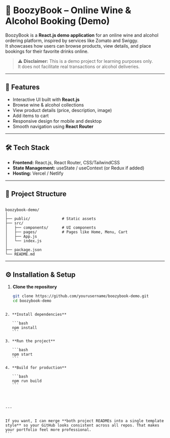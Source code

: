 
# 🍷 BoozyBook – Online Wine & Alcohol Booking (Demo)

BoozyBook is a **React.js demo application** for an online wine and alcohol ordering platform, inspired by services like Zomato and Swiggy.  
It showcases how users can browse products, view details, and place bookings for their favorite drinks online.

> ⚠️ **Disclaimer:** This is a demo project for learning purposes only.  
> It does not facilitate real transactions or alcohol deliveries.

---

## 🚀 Features

- Interactive UI built with **React.js**
- Browse wine & alcohol collections
- View product details (price, description, image)
- Add items to cart
- Responsive design for mobile and desktop
- Smooth navigation using **React Router**

---

## 🛠 Tech Stack

- **Frontend:** React.js, React Router, CSS/TailwindCSS
- **State Management:** useState / useContext (or Redux if added)
- **Hosting:** Vercel / Netlify

---

## 📂 Project Structure

```

boozybook-demo/
│
├── public/              # Static assets
├── src/
│   ├── components/      # UI components
│   ├── pages/           # Pages like Home, Menu, Cart
│   ├── App.js
│   └── index.js
│
├── package.json
└── README.md

````

---

## ⚙️ Installation & Setup

1. **Clone the repository**
   ```bash
   git clone https://github.com/yourusername/boozybook-demo.git
   cd boozybook-demo
````

2. **Install dependencies**

   ```bash
   npm install
   ```

3. **Run the project**

   ```bash
   npm start
   ```

4. **Build for production**

   ```bash
   npm run build
   ```




---


If you want, I can merge **both project READMEs into a single template style** so your GitHub looks consistent across all repos. That makes your portfolio feel more professional.
```
